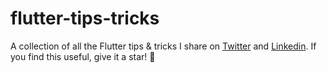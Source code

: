
# flutter-tips-tricks
A collection of all the Flutter tips &amp; tricks I share on [Twitter](https://twitter.com/0xom1) and [Linkedin](https://www.linkedin.com/in/ahmedalmubark/). If you find this useful, give it a star! 🌟
